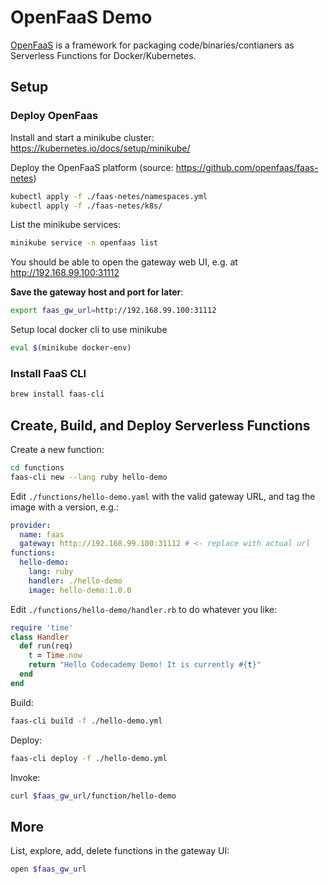 
# OpenFaaS Demo

[OpenFaaS](https://github.com/openfaas/faas) is a framework for packaging code/binaries/contianers as Serverless Functions for Docker/Kubernetes.


## Setup

### Deploy OpenFaas

Install and start a minikube cluster: https://kubernetes.io/docs/setup/minikube/

Deploy the OpenFaaS platform (source: https://github.com/openfaas/faas-netes)
```sh
kubectl apply -f ./faas-netes/namespaces.yml
kubectl apply -f ./faas-netes/k8s/
```

List the minikube services:
```sh
minikube service -n openfaas list
```
You should be able to open the gateway web UI, e.g. at http://192.168.99.100:31112

**Save the gateway host and port for later**:
```sh
export faas_gw_url=http://192.168.99.100:31112
```

Setup local docker cli to use minikube
```sh
eval $(minikube docker-env)
```

### Install FaaS CLI

```sh
brew install faas-cli
```

## Create, Build, and Deploy Serverless Functions

Create a new function:
```sh
cd functions
faas-cli new --lang ruby hello-demo
```

Edit `./functions/hello-demo.yaml` with the valid gateway URL, and tag the image with a version, e.g.:
```yaml
provider:
  name: faas
  gateway: http://192.168.99.100:31112 # <- replace with actual url
functions:
  hello-demo:
    lang: ruby
    handler: ./hello-demo
    image: hello-demo:1.0.0
```

Edit `./functions/hello-demo/handler.rb` to do whatever you like:
```rb
require 'time'
class Handler
  def run(req)
    t = Time.now
    return "Hello Codecademy Demo! It is currently #{t}"
  end
end
```

Build:
```sh
faas-cli build -f ./hello-demo.yml
```

Deploy:
```sh
faas-cli deploy -f ./hello-demo.yml
```

Invoke:
```sh
curl $faas_gw_url/function/hello-demo
```

## More

List, explore, add, delete functions in the gateway UI:
```sh
open $faas_gw_url
```
